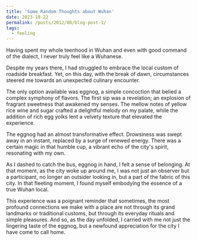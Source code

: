 ```yaml
---
title: 'Some Random Thoughts about Wuhan'
date: 2023-10-22
permalink: /posts/2012/08/blog-post-1/
tags:
  - feeling
---
```


Having spent my whole teenhood in Wuhan and even with good command of the dialect, I never truly feel like a Wuhanese.

Despite my years there, I had struggled to embrace the local custom of roadside breakfast. Yet, on this day, with the break of dawn, circumstances steered me towards an unexpected culinary encounter. 

The only option available was eggnog, a simple concoction that belied a complex symphony of flavors. The first sip was a revelation; an explosion of fragrant sweetness that awakened my senses. The mellow notes of yellow rice wine and sugar crafted a delightful melody on my palate, while the addition of rich egg yolks lent a velvety texture that elevated the experience.

The eggnog had an almost transformative effect. Drowsiness was swept away in an instant, replaced by a surge of renewed energy. There was a certain magic in that humble cup, a vibrant echo of the city's spirit, resonating with my own. 

As I dashed to catch the bus, eggnog in hand, I felt a sense of belonging. At that moment, as the city woke up around me, I was not just an observer but a participant, no longer an outsider looking in, but a part of the fabric of this city. In that fleeting moment, I found myself embodying the essence of a true Wuhan local. 

This experience was a poignant reminder that sometimes, the most profound connections we make with a place are not through its grand landmarks or traditional customs, but through its everyday rituals and simple pleasures. And so, as the day unfolded, I carried with me not just the lingering taste of the eggnog, but a newfound appreciation for the city I have come to call home.
